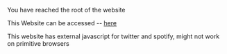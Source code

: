 You have reached the root of the website

This Website can be accessed -- <a href="https://silverstone-git.github.io">here</a>

This website has external javascript for twitter and spotify, might not work on primitive browsers